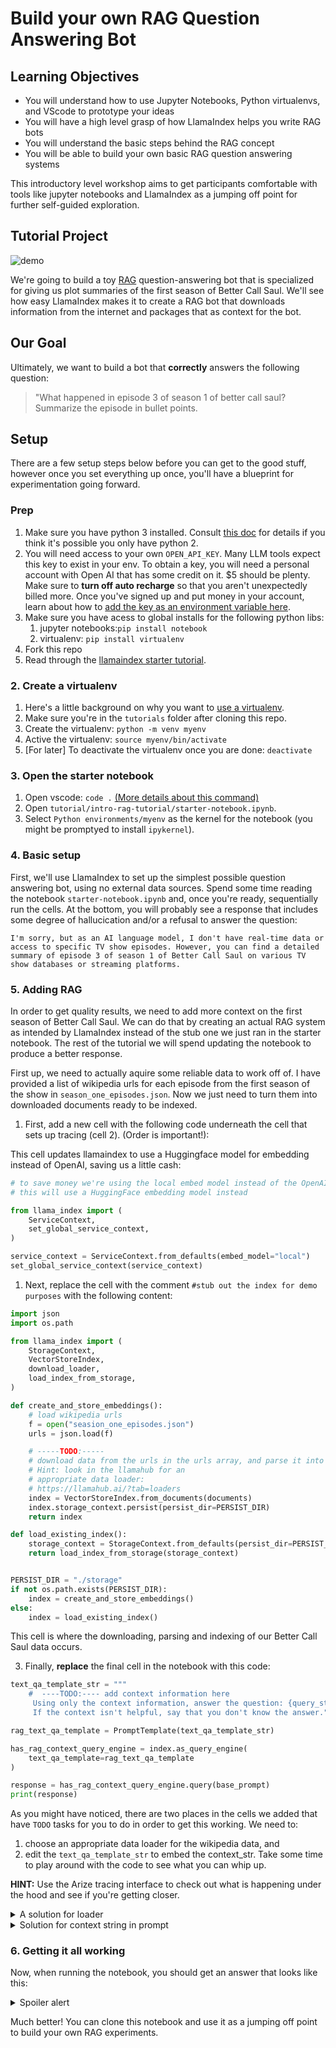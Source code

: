 # Build your own RAG Question Answering Bot

## Learning Objectives 

- You will understand how to use Jupyter Notebooks, Python virtualenvs, and VScode to prototype your ideas
- You will have a high level grasp of how LlamaIndex helps you write RAG bots 
- You will understand the basic steps behind the RAG concept
- You will be able to build your own basic RAG question answering systems

This introductory level workshop aims to get participants comfortable with tools like jupyter notebooks and LlamaIndex  as a jumping off point for further self-guided exploration.

## Tutorial Project

![demo](https://media0.giphy.com/media/xUA7b12v8mfc37Ekus/giphy.gif?cid=ecf05e470adx2svalo5zvpm6yhybru4pnoxbjy1is6khh633&ep=v1_gifs_search&rid=giphy.gif&ct=g)


We're going to build a toy [RAG](https://docs.llamaindex.ai/en/stable/getting_started/concepts.html#retrieval-augmented-generation-rag) question-answering bot that is specialized for giving us plot summaries of the first season of Better Call Saul. We'll see how easy LlamaIndex makes it to create a RAG bot that downloads information from the internet and packages that as context for the bot.


## Our Goal

Ultimately, we want to build a bot that **correctly** answers the following question:

> "What happened in episode 3 of season 1 of better call saul? Summarize the episode in bullet points.

## Setup

There are a few setup steps below before you can get to the good stuff, however once you set everything up once, you'll have a blueprint for experimentation going forward.

### Prep

1. Make sure you have python 3 installed.
Consult [this doc](https://docs.python-guide.org/starting/install3/osx/) for details if you think it's possible you only have python 2.
1. You will need access to your own `OPEN_API_KEY`. Many LLM tools expect this key to exist in your env. To obtain a key, you will need a personal account with Open AI that has some credit on it. $5 should be plenty. Make sure to **turn off auto recharge** so that you aren't unexpectedly billed more. Once you've signed up and put money in your account, learn about how to [add the key as an environment variable here](https://help.openai.com/en/articles/5112595-best-practices-for-api-key-safety).
2. Make sure you have acess to global installs for the following python libs:
   1. jupyter notebooks:`pip install notebook`
   2. virtualenv: `pip install virtualenv`
3. Fork this repo
4. Read through the [llamaindex starter tutorial](https://docs.llamaindex.ai/en/stable/getting_started/starter_example.html).

### 2. Create a virtualenv
1. Here's a little background on why you want to [use a virtualenv](https://www.zainrizvi.io/blog/jupyter-notebooks-best-practices-use-virtual-environments/).
2. Make sure you're in the `tutorials` folder after cloning this repo.
3. Create the virtualenv: `python -m venv myenv`
4. Active the virtualenv: `source myenv/bin/activate` 
5. [For later] To deactivate the virtualenv once you are done: `deactivate`

### 3. Open the starter notebook
1. Open vscode:  `code .` [(More details about this command)](https://code.visualstudio.com/docs/setup/mac#_launching-from-the-command-line)
2. Open `tutorial/intro-rag-tutorial/starter-notebook.ipynb`.
3. Select `Python environments/myenv` as the kernel for the notebook (you might be promptyed to install `ipykernel`).

### 4. Basic setup
  First, we'll use LlamaIndex to set up the simplest possible question answering bot, using no external data sources. Spend some time reading the notebook `starter-notebook.ipynb` and, once you're ready, sequentially run the cells. At the bottom, you will probably see a response that includes some degree of hallucication and/or a refusal to answer the question:

 ```
 I'm sorry, but as an AI language model, I don't have real-time data or access to specific TV show episodes. However, you can find a detailed summary of episode 3 of season 1 of Better Call Saul on various TV show databases or streaming platforms.
 ```
  
### 5. Adding RAG
In order to get quality results, we need to add more context on the first season of Better Call Saul. We can do that by creating an actual RAG system as intended by LlamaIndex instead of the stub one we just ran in the starter notebook. The rest of the tutorial we will spend updating the notebook to produce a better response.

First up, we need to actually aquire some reliable data to work off of. I have provided a list of wikipedia urls for each episode from the first season of the show in `season_one_episodes.json`. Now we just need to turn them into downloaded documents ready to be indexed.

1. First, add a new cell with the following code underneath the cell that sets up tracing (cell 2). (Order is important!):

This cell updates llamaindex to use a Huggingface model for embedding instead of OpenAI, saving us a little cash:

```python
# to save money we're using the local embed model instead of the OpenAI default text-embedding-ada-002
# this will use a HuggingFace embedding model instead

from llama_index import (
    ServiceContext,
    set_global_service_context,
)

service_context = ServiceContext.from_defaults(embed_model="local")
set_global_service_context(service_context)
```


1. Next, replace the cell with the comment `#stub out the index for demo purposes` with the following content:

```python
import json
import os.path

from llama_index import (
    StorageContext,
    VectorStoreIndex,
    download_loader,
    load_index_from_storage,
)

def create_and_store_embeddings():
    # load wikipedia urls
    f = open("seasion_one_episodes.json")
    urls = json.load(f)

    # -----TODO:-----
    # download data from the urls in the urls array, and parse it into documents
    # Hint: look in the llamahub for an 
    # appropriate data loader: 
    # https://llamahub.ai/?tab=loaders
    index = VectorStoreIndex.from_documents(documents)
    index.storage_context.persist(persist_dir=PERSIST_DIR)
    return index

def load_existing_index():
    storage_context = StorageContext.from_defaults(persist_dir=PERSIST_DIR)
    return load_index_from_storage(storage_context)


PERSIST_DIR = "./storage"
if not os.path.exists(PERSIST_DIR):
    index = create_and_store_embeddings()
else:
    index = load_existing_index()
```

This cell is where the downloading, parsing and indexing of our Better Call Saul data occurs.

3. Finally, **replace** the final cell in the notebook with this code:

```python
text_qa_template_str = """
    #  ----TODO:---- add context information here
     Using only the context information, answer the question: {query_str}
     If the context isn't helpful, say that you don't know the answer."""

rag_text_qa_template = PromptTemplate(text_qa_template_str)

has_rag_context_query_engine = index.as_query_engine(
    text_qa_template=rag_text_qa_template
)

response = has_rag_context_query_engine.query(base_prompt)
print(response)
```

As you might have noticed, there are two places in the cells we added that have `TODO` tasks for you to do in order to get this working. We need to:

1. choose an appropriate data loader for the wikipedia data, and 
2. edit the `text_qa_template_str` to embed the context_str. Take some time to play around with the code to see what you can whip up. 
   
**HINT:** Use the Arize tracing interface to check out what is happening under the hood and see if you're getting closer.

<details>
  <summary>A solution for loader</summary>
 
```python
BeautifulSoupWebReader = download_loader("BeautifulSoupWebReader")
loader = BeautifulSoupWebReader()
documents = loader.load_data(urls=urls)
```

There are multiple solutions to this one, including using the dedicated Wikipedia loader.

</details>

<details>
  <summary>Solution for context string in prompt</summary>

 ```python
text_qa_template_str = """
  Context information is provided below:
  ________________________________________
  {context_str}
  ________________________________________
  Using only the context information, answer the question: {query_str}
  If the context isn't helpful, say that you don't know the answer.
  """
```

</details>


### 6. Getting it all working

Now, when running the notebook, you should get an answer that looks like this:

<details>
  <summary>Spoiler alert</summary>

- The episode begins with a flashback to 1992, where Chuck McGill meets Jimmy McGill in jail and agrees to represent him if he stops running cons and finds legitimate employment.
- In the present, Jimmy is anxious about Nacho Varga's plot to steal from the Kettlemans and warns Kim Wexler about the potential danger.
- Jimmy anonymously calls the Kettlemans and warns them, leading them to see someone surveilling them from a van.
- The next morning, Jimmy finds out that the Kettleman family is missing and believes Nacho has kidnapped them.
- Jimmy is picked up by the police and learns that Nacho has been arrested and requested Jimmy as his lawyer.
- Nacho admits to surveilling the Kettlemans but denies kidnapping them and warns Jimmy that he will have him killed if the charges are not dropped.
- Jimmy convinces Kim to take him to the Kettleman house to investigate and notices inconsistencies, suggesting that the Kettlemans staged their kidnapping.
- At the courthouse, Jimmy starts a fight with Mike Ehrmantraut, who subdues him. The police ask Mike to press assault charges, but he changes his mind after hearing Jimmy's theory about the Kettlemans' disappearance.
- Mike suggests that the Kettlemans are hiding somewhere close to home, and Jimmy explores the desert near their house and discovers their stolen money.

</details>


Much better! You can clone this notebook and use it as a jumping off point to build your own RAG experiments. 

